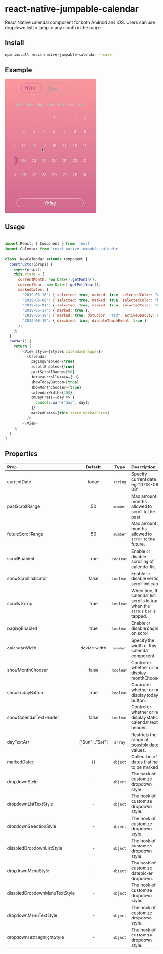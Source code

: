 # react-native-jumpable-calendar 
React Native calendar component for both Android and iOS. Users can use dropdown list to jump to any month in the range


## Install

```bash
npm install react-native-jumpable-calendar --save
```

## Example

![ios](https://github.com/johowoo/react-native-jumpable-calendar/blob/master/img/ios.gif)

## Usage

```javascript

import React, { Component } from 'react'
import Calendar from 'react-native-jumpable-calendar'

class _NewCalendar extends Component {
  constructor(props) {
    super(props);
    this.state = {
      currentMonth: new Date().getMonth(),
      currentYear: new Date().getFullYear(),
      markedDates: {
        "2019-05-16": { selected: true, marked: true, selectedColor: "orange" },
        "2019-05-06": { selected: true, marked: true, selectedColor: "blue" },
        "2019-05-01": { selected: true, marked: true, selectedColor: "green" },
        "2019-05-17": { marked: true },
        "2019-06-18": { marked: true, dotColor: "red", activeOpacity: 0 },
        "2019-08-19": { disabled: true, disableTouchEvent: true },
      },
    };
  }
  render() {
    return (
        <View style={styles.calendarWrapper}>
          <Calendar
            pagingEnabled={true}
            scrollEnabled={true}
            pastScrollRange={50}
            futureScrollRange={50}
            showTodayButton={true}
            showMonthChooser={true}
            calendarWidth={300}
            onDayPress={day => {
              console.warn("day", day);
            }}
            markedDates={this.state.markedDates}
          />
        </View>
    );
  }
}
```


## Properties

| Prop  | Default  | Type | Description |
| :------------ |:---------------:| :---------------:| :-----|
| currentDate | today | `string` | Specify current date eg:'2018-08-08' |
| pastScrollRange | 50 | `number` | Max amount of months allowed to scroll to the past  |
| futureScrollRange | 50 | `number` | Max amount of months allowed to scroll to the future.  |
| scrollEnabled | true | `boolean` | Enable or disable scrolling of calendar list |
| showScrollIndicator | false | `boolean` | Enable or disable vertical scroll indicator. |
| scrollsToTop | true | `boolean` | When true, the calendar list scrolls to top when the status bar is tapped. |
| pagingEnabled | true | `boolean` | Enable or disable paging on scroll |
| calendarWidth | device width | `number` | Specify the width of this calendar component |
| showMonthChooser | false | `boolean` | Controller whether or not display monthChooser. |
| showTodayButton | true | `boolean` | Controller whether or not display today button. |
| showCalendarTextHeader | false | `boolean` | Controller whether or not display static calendar text header. |
| dayTextArr | ["Sun"..."Sat"] | `array` | Restricts the range of possible date values. |
| markedDates | {} | `object` |  Collection of dates that have to be marked. |
| dropdownStyle | - | `object` | The hook of customize dropdown style. |
| dropdownListTextStyle | - | `object` | The hook of customize dropdown style. |
| dropdownSelectionStyle | - | `object` | The hook of customize dropdown style. |
| disabledDropdownListStyle | - | `object` | The hook of customize dropdown style. |
| dropdownMenuStyle | - | `object` | The hook of customize datepicker dropdown. |
| disabledDropdownMenuTextStyle | - | `object` | The hook of customize dropdown style. |
| dropdownMenuTextStyle | - | `object` | The hook of customize dropdown style. |
| dropdownTextHighlightStyle | - | `object` | The hook of customize dropdown style. |

